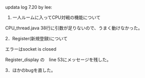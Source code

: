 updata log 7.20 by lee:

1. 一人ルームに入ってCPU対戦の機能について

CPU_thread.java 38行に引数が足りないので、うまく動けなかった。

2．Register(新規登録)について

エラーはsocket is closed 

Register_display の　line 53にメッセージを残した。

3．ほかのbugを直した。
